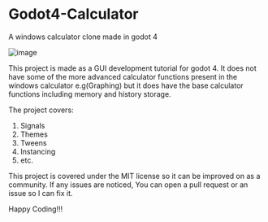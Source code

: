 # Godot4-Calculator
A windows calculator clone made in godot 4

![image](https://github.com/kcfresh53/Godot4-Calculator/assets/62062589/b1eb4f3c-3df2-4c8a-90c0-a54461959af0)

This project is made as a GUI development tutorial for godot 4. It does not have some of the more advanced calculator functions present in the 
windows calculator e.g(Graphing) but it does have the base calculator functions including memory and history storage.

The project covers:
1. Signals
2. Themes
3. Tweens
4. Instancing
5. etc.

This project is covered under the MIT license so it can be improved on as a community. If any issues are noticed, You can open a pull request or an issue so I can fix it.

Happy Coding!!!
